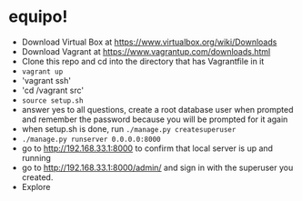 # equipo!

- Download Virtual Box at https://www.virtualbox.org/wiki/Downloads
- Download Vagrant at https://www.vagrantup.com/downloads.html
- Clone this repo and cd into the directory that has Vagrantfile in it
- `vagrant up`
- 'vagrant ssh'
- 'cd /vagrant src'
- `source setup.sh`
- answer yes to all questions, create a root database user when prompted and remember the password because you will be prompted for it again
- when setup.sh is done, run `./manage.py createsuperuser`
- `./manage.py runserver 0.0.0.0:8000`
- go to http://192.168.33.1:8000 to confirm that local server is up and running
- go to http://192.168.33.1:8000/admin/ and sign in with the superuser you created. 
- Explore
